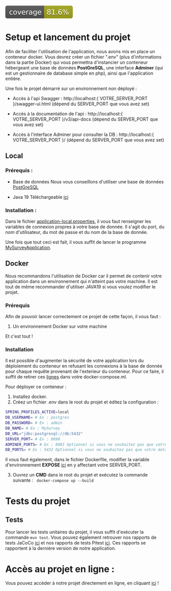 [![Test Coverage](https://github.com/HiroKX/SondageSpringBoot/blob/gh-pages/jacoco/jacoco.svg)](https://hirokx.github.io/SondageSpringBoot/jacoco)

# Setup et lancement du projet
Afin de faciliter l'utilisation de l'application, nous avons mis en place un conteneur docker.
Vous devrez créer un fichier ".env" (plus d'informations dans la partie Docker) qui vous permettra d'instancier un conteneur hébergeant une base de données **PostGreSQL**, une interface **Adminer** (qui est un gestionnaire de database simple en php), ainsi que l'application entière.

Une fois le projet démarré sur un environnement non déployé  : 

* Accès à l'api Swagger : http://localhost:{ VOTRE_SERVER_PORT }/swagger-ui.html (dépend du SERVER_PORT que vous avez set)

* Accès à la documentation de l'api : http://localhost:{ VOTRE_SERVER_PORT }/v3/api-docs (dépend du SERVER_PORT que vous avez set)
  
* Accès à l'interface Adminer pour consulter la DB : http://localhost:{ VOTRE_SERVER_PORT }/ (dépend du SERVER_PORT que vous avez set)

## Local
### Prérequis :
* Base de données
Nous vous conseillons d'utiliser une base de données [PostGreSQL](https://www.postgresql.org/)

* Java 19
Téléchargeable [ici](https://www.oracle.com/java/technologies/javase/jdk19-archive-downloads.html)

### Installation : 
Dans le fichier [application-local.properties](https://github.com/HiroKX/SondageSpringBoot/blob/56-fix-du-readme/src/test/resources/application.properties), il vous faut renseigner les variables de connexion propres à votre base de donnée.
Il s'agit du port, du nom d'utilisateur, du mot de passe et du nom de la base de donnée.

Une fois que tout ceci est fait, il vous suffit de lancer le programme [MySurveyApplication](https://github.com/HiroKX/SondageSpringBoot/blob/56-fix-du-readme/src/main/java/fr/univ/lorraine/ufr/mim/m2/gi/mysurvey/MySurveyApplication.java).

## Docker
Nous recommandons l'utilisation de Docker car il permet de contenir votre application dans un environnement qui n'atteint pas votre machine.
Il est tout de même recommander d'utiliser JAVA19 si vous voulez modifier le projet.

### Prérequis
Afin de pouvoir lancer correctement ce projet de cette façon, il vous faut :

1. Un environnement Docker sur votre machine

Et c'est tout !

### Installation

Il est possible d'augmenter la sécurité de votre application lors du déploiement du conteneur en refusant les connexions à la base de donnée pour chaque requête provenant de l'exterieur du conteneur.
Pour ce faire, il suffit de retirer ces [lignes](https://github.com/HiroKX/SondageSpringBoot/blob/develop/docker-compose.yml#L25-L26) dans votre docker-compose.ml.

Pour déployer ce conteneur : 
1. Installez docker.
2. Créez un fichier .env dans le root du projet et éditez la configuration : 
```bash
SPRING_PROFILES_ACTIVE=local
DB_USERNAME= # Ex : postgres
DB_PASSWORD= # Ex : admin
DB_NAME= # Ex : MySurvey
DB_URL="jdbc:postgresql://db:5432"
SERVER_PORT= # Ex : 8090
ADMINER_PORTS= # Ex : 8081 Optionnel si vous ne souhaitez pas que votre interface adminer soit accessible de l'exterieur.
DB_PORTS= # Ex : 5432 Optionnel si vous ne souhaitez pas que votre database soit accessible de l'exterieur.
```

Il vous faut également, dans le fichier Dockerfile, modifier la variable d'environnement **EXPOSE** [ici](https://github.com/HiroKX/SondageSpringBoot/blob/develop/Dockerfile#L21) en y affectant votre SERVER_PORT.

3. Ouvrez un **CMD** dans le root du projet et exécutez la commande suivante :
``` docker-compose up --build```

# Tests du projet

## Tests

Pour lancer les tests unitaires du projet, il vous suffit d'exécuter la commande `mvn test`. Vous pouvez également retrouver nos rapports de tests JaCoCo [ici](https://hirokx.github.io/SondageSpringBoot/jacoco) et nos rapports de tests Pitest [ici](https://hirokx.github.io/SondageSpringBoot/pitest). Ces rapports se rapportent à la dernière version de notre application.

# Accès au projet en ligne :

Vous pouvez accéder à notre projet directement en ligne, en cliquant [ici](https://sondage.hirokx.dev/swagger-ui/index.html#/) ! 
